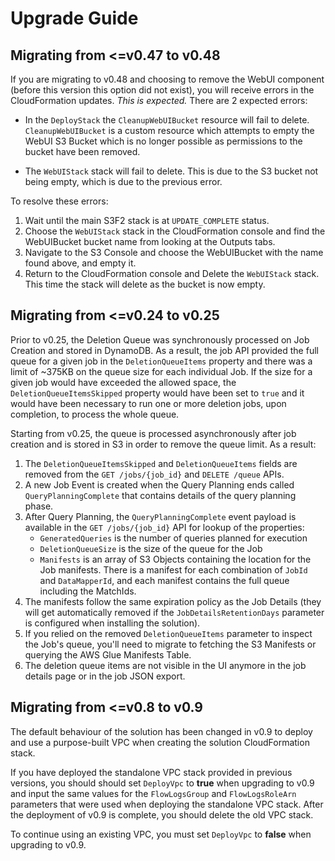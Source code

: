 # Upgrade Guide

## Migrating from <=v0.47 to v0.48

If you are migrating to v0.48 and choosing to remove the WebUI component (before
this version this option did not exist), you will receive errors in the
CloudFormation updates. _This is expected._ There are 2 expected errors:

- In the `DeployStack` the `CleanupWebUIBucket` resource will fail to delete.
  `CleanupWebUIBucket` is a custom resource which attempts to empty the WebUI S3 Bucket which is no
  longer possible as permissions to the bucket have been removed.

- The `WebUIStack` stack will fail to delete. This is due to the S3 bucket not
  being empty, which is due to the previous error.

To resolve these errors:

1. Wait until the main S3F2 stack is at `UPDATE_COMPLETE` status.
2. Choose the `WebUIStack` stack in the CloudFormation console and find the
   WebUIBucket bucket name from looking at the Outputs tabs.
3. Navigate to the S3 Console and choose the WebUIBucket with the name found above,
   and empty it.
4. Return to the CloudFormation console and Delete the `WebUIStack` stack. This
   time the stack will delete as the bucket is now empty.

## Migrating from <=v0.24 to v0.25

Prior to v0.25, the Deletion Queue was synchronously processed on Job Creation
and stored in DynamoDB. As a result, the job API provided the full queue for a
given job in the `DeletionQueueItems` property and there was a limit of ~375KB
on the queue size for each individual Job. If the size for a given job would
have exceeded the allowed space, the `DeletionQueueItemsSkipped` property would
have been set to `true` and it would have been necessary to run one or more
deletion jobs, upon completion, to process the whole queue.

Starting from v0.25, the queue is processed asynchronously after job creation
and is stored in S3 in order to remove the queue limit. As a result:

1. The `DeletionQueueItemsSkipped` and `DeletionQueueItems` fields are removed
   from the `GET /jobs/{job_id}` and `DELETE /queue` APIs.
2. A new Job Event is created when the Query Planning ends called
   `QueryPlanningComplete` that contains details of the query planning phase.
3. After Query Planning, the `QueryPlanningComplete` event payload is available
   in the `GET /jobs/{job_id}` API for lookup of the properties:
   - `GeneratedQueries` is the number of queries planned for execution
   - `DeletionQueueSize` is the size of the queue for the Job
   - `Manifests` is an array of S3 Objects containing the location for the Job
     manifests. There is a manifest for each combination of `JobId` and
     `DataMapperId`, and each manifest contains the full queue including the
     MatchIds.
4. The manifests follow the same expiration policy as the Job Details (they will
   get automatically removed if the `JobDetailsRetentionDays` parameter is
   configured when installing the solution).
5. If you relied on the removed `DeletionQueueItems` parameter to inspect the
   Job's queue, you'll need to migrate to fetching the S3 Manifests or querying
   the AWS Glue Manifests Table.
6. The deletion queue items are not visible in the UI anymore in the job details
   page or in the job JSON export.

## Migrating from <=v0.8 to v0.9

The default behaviour of the solution has been changed in v0.9 to deploy and use
a purpose-built VPC when creating the solution CloudFormation stack.

If you have deployed the standalone VPC stack provided in previous versions, you
should should set `DeployVpc` to **true** when upgrading to v0.9 and input the
same values for the `FlowLogsGroup` and `FlowLogsRoleArn` parameters that were
used when deploying the standalone VPC stack. After the deployment of v0.9 is
complete, you should delete the old VPC stack.

To continue using an existing VPC, you must set `DeployVpc` to **false** when
upgrading to v0.9.

